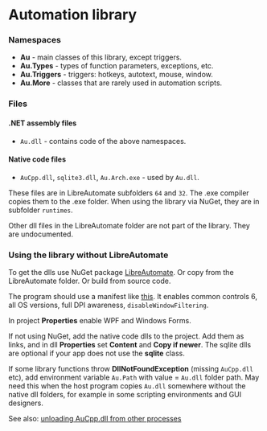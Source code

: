 # Automation library

### Namespaces
- **Au** - main classes of this library, except triggers.
- **Au.Types** - types of function parameters, exceptions, etc.
- **Au.Triggers** - triggers: hotkeys, autotext, mouse, window.
- **Au.More** - classes that are rarely used in automation scripts.

### Files
#### .NET assembly files
- `Au.dll` - contains code of the above namespaces.

#### Native code files
- `AuCpp.dll`, `sqlite3.dll`, `Au.Arch.exe` - used by `Au.dll`.

These files are in LibreAutomate subfolders `64` and `32`. The .exe compiler copies them to the .exe folder. When using the library via NuGet, they are in subfolder `runtimes`.

Other dll files in the LibreAutomate folder are not part of the library. They are undocumented.

### Using the library without LibreAutomate
To get the dlls use NuGet package [LibreAutomate](https://www.nuget.org/packages/LibreAutomate). Or copy from the LibreAutomate folder. Or build from source code.

The program should use a manifest like [this](https://github.com/qgindi/LibreAutomate/blob/master/_/default.exe.manifest). It enables common controls 6, all OS versions, full DPI awareness, `disableWindowFiltering`.

In project **Properties** enable WPF and Windows Forms.

If not using NuGet, add the native code dlls to the project. Add them as links, and in dll **Properties** set **Content** and **Copy if newer**. The sqlite dlls are optional if your app does not use the **sqlite** class.

If some library functions throw **DllNotFoundException** (missing `AuCpp.dll` etc), add environment variable `Au.Path` with value = `Au.dll` folder path. May need this when the host program copies `Au.dll` somewhere without the native dll folders, for example in some scripting environments and GUI designers.

See also: [unloading AuCpp.dll from other processes](https://www.libreautomate.com/forum/showthread.php?tid=7557)
